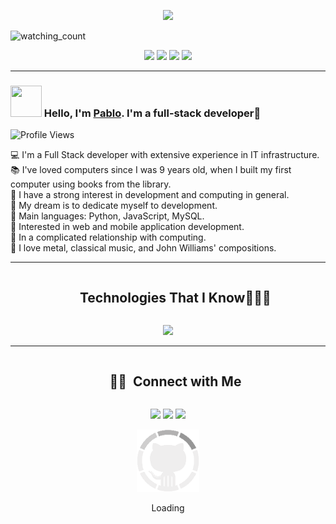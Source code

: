
<!-- Typing SVG by DenverCoder1 - https://github.com/DenverCoder1/readme-typing-svg -->
<p align="center">
  <a href="https://github.com/DenverCoder1/readme-typing-svg"><img src="https://readme-typing-svg.herokuapp.com?lines=En+un+mundo+de+ceros+y+unos;soy+un+programador+tratando;de+compilar+mi+existencia+🤙🏻%20&center=true&width=500&height=65"></a>
</p>

<p align="left"> 
<img src="https://komarev.com/ghpvc/?username=OvinduWijethunge&color=orange" alt="watching_count" />
 </p>
 <p align="center">
<img src="https://img.shields.io/badge/Age-41-orange" />
  <img src="https://img.shields.io/badge/Focus-Fullstack developer-yellow" />
  <img src="https://img.shields.io/badge/Lives-Argentina-yellow" />
  <img src="https://img.shields.io/badge/Languages-English%20%26%20spanish-yellow" />
</p>

------------------------------------------------------------------------------------------------------------------------------------------------------------
### <img src="https://i.pinimg.com/originals/00/4b/17/004b173f6e3d6843df10114e087f30a8.gif" width="50" height="50" /> Hello, I'm [Pablo](https://pablopresas.com). I'm a full-stack developer👋
![Profile Views](https://hits.seeyoufarm.com/api/count/incr/badge.svg?url=https://github.com/MikeOwino/&title=Profile%20Views)
 

💻 I'm a Full Stack developer with extensive experience in IT infrastructure.<br>
📚 I've loved computers since I was 9 years old, when I built my first computer using books from the library.<br>
📝 I have a strong interest in development and computing in general.<br>
🔭 My dream is to dedicate myself to development.<br>
🌟 Main languages: Python, JavaScript, MySQL.<br>
🚩 Interested in web and mobile application development.<br>
💖 In a complicated relationship with computing.<br>
🎵 I love metal, classical music, and John Williams' compositions.











------------------------------------------------------------------------------------------------------------------------------------------------------------

<!--h1 without bottom border-->
<div id="user-content-toc">
  <ul align="center">
    <summary><h2 style="display: inline-block">Technologies That I Know👨🏻‍💻
  </ul>
</div>
<!--tech stack icons-->
<p align="center">
  <a href="https://skillicons.dev">
    <img src="https://skillicons.dev/icons?i=git,github,html,css,js,python,nodejs,react,sass,bootstrap,tailwind,ts,docker,mongodb,mysql,linux,vscode,discord,figma" />
  </a>
</p>

------------------------------------------------------------------------------------------------------------------------------------------------------------

<ul align="center">
    <summary><h2 style="display: inline-block">🤝🏻 &nbsp;Connect with Me
</ul>

<p align="center">
<a href="https://www.pablopresas.com"><img src="https://img.shields.io/badge/-pablopresas-3423A6?style=flat&logo=Google-Chrome&logoColor=white"/></a>
<a href="https://www.linkedin.com/in/pablo-presas/"><img src="https://img.shields.io/badge/-Pablo%20Presas-0077B5?style=flat&logo=Linkedin&logoColor=white"/></a>
<a href="https://instagram.com/pablo.alejandro.presas/"><img src="https://img.shields.io/badge/-@pablo.alejandro.presas-E4405F?style=flat&logo=Instagram&logoColor=white"/></a>
</p>
<div align=center>
        <img src="https://raw.githubusercontent.com/AhmedFathyDev/AhmedFathyDev/main/GitHub.gif" alt="GitHub Octocat Logo" height="100">
        <p>Loading</p>
    </div>


<!---
PabloPresas/PabloPresas is a ✨ special ✨ repository because its `README.md` (this file) appears on your GitHub profile.
You can click the Preview link to take a look at your changes.
--->
